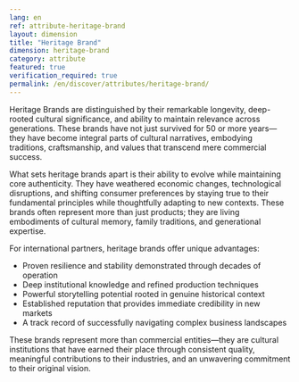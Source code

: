 ```yaml
---
lang: en
ref: attribute-heritage-brand
layout: dimension
title: "Heritage Brand"
dimension: heritage-brand
category: attribute
featured: true
verification_required: true
permalink: /en/discover/attributes/heritage-brand/
---
```


Heritage Brands are distinguished by their remarkable longevity, deep-rooted cultural significance, and ability to maintain relevance across generations. These brands have not just survived for 50 or more years—they have become integral parts of cultural narratives, embodying traditions, craftsmanship, and values that transcend mere commercial success.

What sets heritage brands apart is their ability to evolve while maintaining core authenticity. They have weathered economic changes, technological disruptions, and shifting consumer preferences by staying true to their fundamental principles while thoughtfully adapting to new contexts. These brands often represent more than just products; they are living embodiments of cultural memory, family traditions, and generational expertise.

For international partners, heritage brands offer unique advantages:
- Proven resilience and stability demonstrated through decades of operation
- Deep institutional knowledge and refined production techniques
- Powerful storytelling potential rooted in genuine historical context
- Established reputation that provides immediate credibility in new markets
- A track record of successfully navigating complex business landscapes

These brands represent more than commercial entities—they are cultural institutions that have earned their place through consistent quality, meaningful contributions to their industries, and an unwavering commitment to their original vision.
